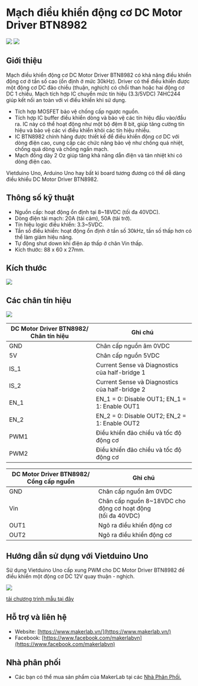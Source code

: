 # Mạch điều khiển động cơ DC Motor Driver BTN8982

![](/image/BTN8982_c.jpg) ![](/image/BTN8982_b.jpg)

## Giới thiệu

Mạch điều khiển động cơ DC Motor Driver BTN8982 có khả năng điều khiển động cơ ở tần số cao (ổn định ở mức 30kHz). Driver có thể điều khiển được một động cơ DC đảo chiều (thuận, nghịch) có chổi than hoặc hai động cơ DC 1 chiều. Mạch tích hợp IC chuyển mức tín hiệu (3.3/5VDC) 74HC244 giúp kết nối an toàn với vi điều khiển khi sử dụng. 

- Tích hợp MOSFET bảo vệ chống cấp ngược nguồn.
- Tích hợp IC buffer điều khiển dòng và bảo vệ các tín hiệu đầu vào/đầu ra. IC này có thể hoạt động như một bộ đệm 8 bit, giúp tăng cường tín hiệu và bảo vệ các vi điều khiển khỏi các tín hiệu nhiễu.
- IC BTN8982 chính hãng được thiết kế để điều khiển động cơ DC với dòng điện cao, cung cấp các chức năng bảo vệ như chống quá nhiệt, chống quá dòng và chống ngắn mạch.
- Mạch đồng dày 2 Oz giúp tăng khả năng dẫn điện và tản nhiệt khi có dòng điện cao.

Vietduino Uno, Arduino Uno hay bất kì board tương đương có thể dễ dàng điều khiểu DC Motor Driver BTN8982.

## Thông số kỹ thuật

- Nguồn cấp: hoạt động ổn định tại 8~18VDC (tối đa 40VDC).
- Dòng điện tải mạch: 20A (tải cảm), 50A (tải trở).
- Tín hiệu logic điều khiển: 3.3~5VDC.
- Tần số điều khiển: hoạt động ổn định ở tần số 30kHz, tần số thấp hơn có thể làm giảm hiệu năng.
- Tự động shut down khi điện áp thấp ở chân Vin thấp.
- Kích thước: 88 x 60 x 27mm.

## Kích thước

![](/image/size.jpg)

## Các chân tín hiệu

![](/image/BTN8982_a.jpg)
<table><thead>
  <tr>
    <th>DC Motor Driver BTN8982/ Chân tín hiệu</th>
    <th>Ghi chú</th>
  </tr></thead>
<tbody>
  <tr>
    <td>GND</td>
    <td>Chân cấp nguồn âm 0VDC</td>
  </tr>
  <tr>
    <td>5V</td>
    <td>Chân cấp nguồn 5VDC</td>
  </tr>
  <tr>
    <td>IS_1</td>
    <td>Current Sense và Diagnostics của half-bridge 1</td>
  </tr>
  <tr>
    <td>IS_2</td>
    <td>Current Sense và Diagnostics của half-bridge 2</td>
  </tr>
  <tr>
    <td>EN_1</td>
    <td>EN_1 = 0: Disable OUT1; EN_1 = 1: Enable OUT1</td>
  </tr>
  <tr>
    <td>EN_2</td>
    <td>EN_2 = 0: Disable OUT2; EN_2 = 1: Enable OUT2</td>
  </tr>
  <tr>
    <td>PWM1</td>
    <td>Điều khiển đảo chiều và tốc độ động cơ</td>
  </tr>
  <tr>
    <td>PWM2</td>
    <td>Điều khiển đảo chiều và tốc độ động cơ</td>
  </tr>
</tbody>
</table>

<table><thead>
  <tr>
    <th>DC Motor Driver BTN8982/ Cổng cấp nguồn</th>
    <th>Ghi chú</th>
  </tr></thead>
<tbody>
  <tr>
    <td>GND</td>
    <td>Chân cấp nguồn âm 0VDC</td>
  </tr>
  <tr>
    <td>Vin</td>
    <td>Chân cấp nguồn 8~18VDC cho động cơ hoạt động<br>(tối đa 40VDC)</td>
  </tr>
  <tr>
    <td>OUT1</td>
    <td>Ngõ ra điều khiển động cơ</td>
  </tr>
  <tr>
    <td>OUT2</td>
    <td>Ngõ ra điều khiển động cơ</td>
  </tr>
</tbody>
</table>

## Hướng dẫn sử dụng với Vietduino Uno
  Sử dụng Vietduino Uno cấp xung PWM cho DC Motor Driver BTN8982 để điều khiển một động cơ DC 12V quay thuận - nghịch.

![](/image/circuit_1.png)

[tải chương trình mẫu tại đây](arduino/BTN8982_test)

## Hỗ trợ và liên hệ

- Website: [https://www.makerlab.vn/](https://www.makerlab.vn/)
- Facebook: [https://www.facebook.com/makerlabvn](https://www.facebook.com/makerlabvn)

## Nhà phân phối

- Các bạn có thể mua sản phẩm của MakerLab tại các [Nhà Phân Phối.](https://www.makerlab.vn/distributor/)
